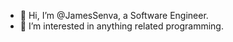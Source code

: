 - 👋 Hi, I’m @JamesSenva, a Software Engineer.
- 👀 I’m interested in anything related programming.


<!---
JamesSenva/JamesSenva is a ✨ special ✨ repository because its `README.md` (this file) appears on your GitHub profile.
You can click the Preview link to take a look at your changes.
- I started learning Web Development from the Odin Project from 28th Nov 2021.
--->
